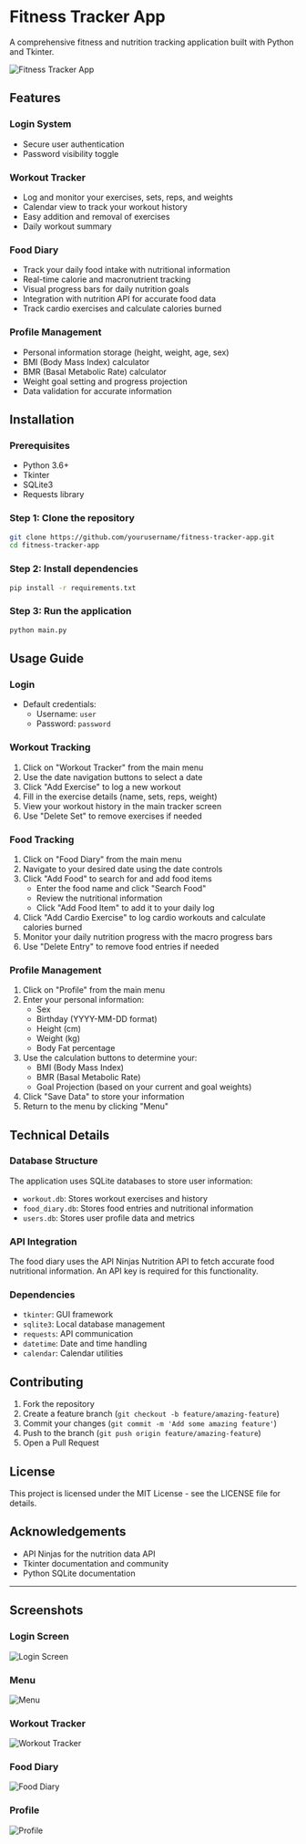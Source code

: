 # Fitness Tracker App

A comprehensive fitness and nutrition tracking application built with Python and Tkinter.

![Fitness Tracker App](https://via.placeholder.com/800x400?text=Fitness+Tracker+App)

## Features

### Login System
- Secure user authentication
- Password visibility toggle

### Workout Tracker
- Log and monitor your exercises, sets, reps, and weights
- Calendar view to track your workout history
- Easy addition and removal of exercises
- Daily workout summary

### Food Diary
- Track your daily food intake with nutritional information
- Real-time calorie and macronutrient tracking
- Visual progress bars for daily nutrition goals
- Integration with nutrition API for accurate food data
- Track cardio exercises and calculate calories burned

### Profile Management
- Personal information storage (height, weight, age, sex)
- BMI (Body Mass Index) calculator
- BMR (Basal Metabolic Rate) calculator
- Weight goal setting and progress projection
- Data validation for accurate information

## Installation

### Prerequisites
- Python 3.6+
- Tkinter
- SQLite3
- Requests library

### Step 1: Clone the repository
```bash
git clone https://github.com/yourusername/fitness-tracker-app.git
cd fitness-tracker-app
```

### Step 2: Install dependencies
```bash
pip install -r requirements.txt
```

### Step 3: Run the application
```bash
python main.py
```

## Usage Guide

### Login
- Default credentials: 
  - Username: `user`
  - Password: `password`

### Workout Tracking
1. Click on "Workout Tracker" from the main menu
2. Use the date navigation buttons to select a date
3. Click "Add Exercise" to log a new workout
4. Fill in the exercise details (name, sets, reps, weight)
5. View your workout history in the main tracker screen
6. Use "Delete Set" to remove exercises if needed

### Food Tracking
1. Click on "Food Diary" from the main menu
2. Navigate to your desired date using the date controls
3. Click "Add Food" to search for and add food items
   - Enter the food name and click "Search Food"
   - Review the nutritional information
   - Click "Add Food Item" to add it to your daily log
4. Click "Add Cardio Exercise" to log cardio workouts and calculate calories burned
5. Monitor your daily nutrition progress with the macro progress bars
6. Use "Delete Entry" to remove food entries if needed

### Profile Management
1. Click on "Profile" from the main menu
2. Enter your personal information:
   - Sex
   - Birthday (YYYY-MM-DD format)
   - Height (cm)
   - Weight (kg)
   - Body Fat percentage
3. Use the calculation buttons to determine your:
   - BMI (Body Mass Index)
   - BMR (Basal Metabolic Rate)
   - Goal Projection (based on your current and goal weights)
4. Click "Save Data" to store your information
5. Return to the menu by clicking "Menu"

## Technical Details

### Database Structure
The application uses SQLite databases to store user information:
- `workout.db`: Stores workout exercises and history
- `food_diary.db`: Stores food entries and nutritional information
- `users.db`: Stores user profile data and metrics

### API Integration
The food diary uses the API Ninjas Nutrition API to fetch accurate food nutritional information. An API key is required for this functionality.

### Dependencies
- `tkinter`: GUI framework
- `sqlite3`: Local database management
- `requests`: API communication
- `datetime`: Date and time handling
- `calendar`: Calendar utilities

## Contributing

1. Fork the repository
2. Create a feature branch (`git checkout -b feature/amazing-feature`)
3. Commit your changes (`git commit -m 'Add some amazing feature'`)
4. Push to the branch (`git push origin feature/amazing-feature`)
5. Open a Pull Request

## License

This project is licensed under the MIT License - see the LICENSE file for details.

## Acknowledgements

- API Ninjas for the nutrition data API
- Tkinter documentation and community
- Python SQLite documentation

---

## Screenshots

### Login Screen
![Login Screen](https://via.placeholder.com/400x300?text=Login+Screen)

### Menu
![Menu](https://via.placeholder.com/400x300?text=Menu)

### Workout Tracker
![Workout Tracker](https://via.placeholder.com/400x300?text=Workout+Tracker)

### Food Diary
![Food Diary](https://via.placeholder.com/400x300?text=Food+Diary)

### Profile
![Profile](https://via.placeholder.com/400x300?text=Profile)

